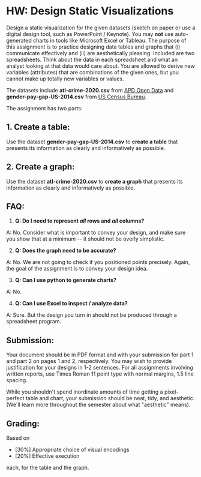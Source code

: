 # HW: Design Static Visualizations

Design a static visualization for the given datasets (sketch on paper or use a digital design tool, such as PowerPoint / Keynote). You may **not** use auto-generated charts in tools like Microsoft Excel or Tableau. The purpose of this assignment is to practice designing data tables and graphs that (i) communicate effectively and (ii) are aesthetically pleasing. Included are two spreadsheets. Think about the data in each spreadsheet and what an analyst looking at that data would care about. You are allowed to derive new variables (attributes) that are combinations of the given ones, but you cannot make up totally new variables or values. 

The datasets include **atl-crime-2020.csv** from [APD Open Data](https://opendata.atlantapd.org) and **gender-pay-gap-US-2014.csv** from [US Census Bureau](https://www.census.gov/).

The assignment has two parts:

## 1. Create a table:
Use the dataset **gender-pay-gap-US-2014.csv** to **create a table** that presents its information as clearly and informatively as possible.

## 2. Create a graph:
Use the dataset **atl-crime-2020.csv** to **create a graph** that presents its information as clearly and informatively as possible.

## FAQ:
1. **Q: Do I need to represent *all* rows and *all* columns?**

A: No. Consider what is important to convey your design, and make sure you show that at a minimum -- it should not be overly simplistic.

2. **Q: Does the graph need to be accurate?**

A: No. We are not going to check if you positioned points precisely. Again, the goal of the assignment is to convey your design idea. 

3. **Q: Can I use python to generate charts?**

A: No. 

4. **Q: Can I use Excel to inspect / analyze data?**

A: Sure. But the design you turn in should not be produced through a spreadsheet program. 

## Submission:
Your document should be in PDF format and with your submission for part 1 and part 2 on pages 1 and 2, respectively. You may wish to provide justification for your designs in 1-2 sentences. For all assignments involving written reports, use Times Roman 11 point type with normal margins, 1.5 line spacing. 

While you shouldn't spend inordinate amounts of time getting a pixel-perfect table and chart, your submission should be neat, tidy, and aesthetic. (We'll learn more throughout the semester about what "aesthetic" means).

## Grading:
Based on 
- [30%] Appropriate choice of visual encodings
- [20%] Effective execution

each, for the table and the graph.